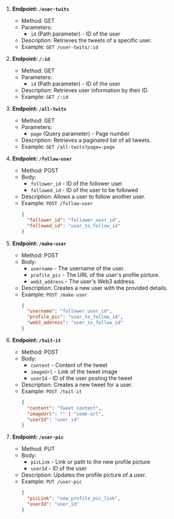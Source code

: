 1. **Endpoint: `/user-twits`**

   - Method: GET
   - Parameters:
     - `id` (Path parameter) - ID of the user
   - Description: Retrieves the tweets of a specific user.
   - Example: `GET /user-twits/:id`

2. **Endpoint: `/:id`**

   - Method: GET
   - Parameters:
     - `id` (Path parameter) - ID of the user
   - Description: Retrieves user information by their ID.
   - Example: `GET /:id`

3. **Endpoint: `/all-twits`**

   - Method: GET
   - Parameters:
     - `page` (Query parameter) - Page number
   - Description: Retrieves a paginated list of all tweets.
   - Example: `GET /all-twits?page=:page`

4. **Endpoint: `/follow-user`**

   - Method: POST
   - Body:
     - `follower_id` - ID of the follower user
     - `followed_id` - ID of the user to be followed
   - Description: Allows a user to follow another user.
   - Example: `POST /follow-user`
     ```json
     {
       "follower_id": "follower_user_id",
       "followed_id": "user_to_follow_id"
     }
     ```

5. **Endpoint: `/make-user`**

   - Method: POST
   - Body:
     - `username` - The username of the user.
     - `profile_pic` - The URL of the user's profile picture.
     - `web3_address` - The user's Web3 address.
   - Description: Creates a new user with the provided details.
   - Example: `POST /make-user`
     ```json
     {
       "username": "follower_user_id",
       "profile_pic": "user_to_follow_id",
       "web3_address": "user_to_follow_id"
     }
     ```

6. **Endpoint: `/twit-it`**

   - Method: POST
   - Body:
     - `content` - Content of the tweet
     - `imageUrl` - Link of the tweet image
     - `userId` - ID of the user posting the tweet
   - Description: Creates a new tweet for a user.
   - Example: `POST /twit-it`
     ```json
     {
       "content": "Tweet content",
       "imageUrl": "" | "some-url",
       "userId": "user_id"
     }
     ```

7. **Endpoint: `/user-pic`**
   - Method: PUT
   - Body:
     - `picLink` - Link or path to the new profile picture
     - `userId` - ID of the user
   - Description: Updates the profile picture of a user.
   - Example: `PUT /user-pic`
     ```json
     {
       "picLink": "new_profile_pic_link",
       "userId": "user_id"
     }
     ```
